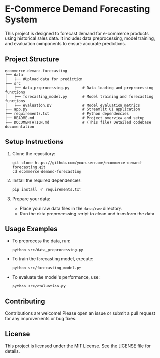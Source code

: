 # E-Commerce Demand Forecasting System

This project is designed to forecast demand for e-commerce products using historical sales data. It includes data preprocessing, model training, and evaluation components to ensure accurate predictions.

## Project Structure

```
ecommerce-demand-forecasting
├── data
│   ├── #Upload data for prediction
├── src
│   ├── data_preprocessing.py      # Data loading and preprocessing functions
│   ├── forecasting_model.py       # Model training and forecasting functions
│   ├── evaluation.py              # Model evaluation metrics
├── app.py                         # Streamlit UI application
├── requirements.txt               # Python dependencies
├── README.md                      # Project overview and setup
├── DOCUMENTATION.md               # (This file) Detailed codebase documentation
```

## Setup Instructions

1. Clone the repository:
   ```
   git clone https://github.com/yourusername/ecommerce-demand-forecasting.git
   cd ecommerce-demand-forecasting
   ```

2. Install the required dependencies:
   ```
   pip install -r requirements.txt
   ```

3. Prepare your data:
   - Place your raw data files in the `data/raw` directory.
   - Run the data preprocessing script to clean and transform the data.

## Usage Examples

- To preprocess the data, run:
  ```
  python src/data_preprocessing.py
  ```

- To train the forecasting model, execute:
  ```
  python src/forecasting_model.py
  ```

- To evaluate the model's performance, use:
  ```
  python src/evaluation.py
  ```

## Contributing

Contributions are welcome! Please open an issue or submit a pull request for any improvements or bug fixes.

## License

This project is licensed under the MIT License. See the LICENSE file for details.